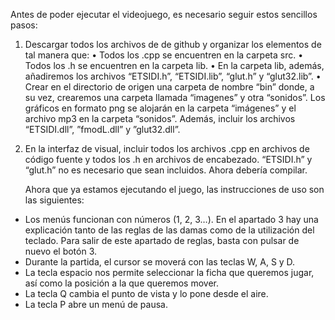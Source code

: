 Antes de poder ejecutar el videojuego, es necesario seguir estos sencillos pasos:

1.	Descargar todos los archivos de de github y organizar los elementos de tal manera que:
•	Todos los .cpp se encuentren en la carpeta src.
•	Todos los .h se encuentren en la carpeta lib.
•	En la carpeta lib, además, añadiremos los archivos “ETSIDI.h”, “ETSIDI.lib”, “glut.h” y “glut32.lib”.
•	Crear en el directorio de origen una carpeta de nombre “bin” donde, a su vez, crearemos una carpeta llamada “imagenes” y otra “sonidos”. Los gráficos en formato png se alojarán en la carpeta “imágenes” y el archivo mp3 en la carpeta “sonidos”. Además, incluir los archivos “ETSIDI.dll”, ”fmodL.dll” y ”glut32.dll”.

2.	En la interfaz de visual, incluir todos los archivos .cpp en archivos de código fuente y todos los .h en archivos de encabezado. “ETSIDI.h” y “glut.h” no es necesario que sean incluidos. Ahora debería compilar.

	Ahora que ya estamos ejecutando el juego, las instrucciones de uso son las siguientes:
-	Los menús funcionan con números (1, 2, 3…). En el apartado 3 hay una explicación tanto de las reglas de las damas como de la      utilización del teclado. Para salir de este apartado de reglas, basta con pulsar de nuevo el botón 3.
-	Durante la partida, el cursor se moverá con las teclas W, A, S y D.
-	La tecla espacio nos permite seleccionar la ficha que queremos jugar, así como la posición a la que queremos mover.
-	La tecla Q cambia el punto de vista y lo pone desde el aire.
-	La tecla P abre un menú de pausa.
